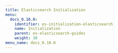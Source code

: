 ```yaml
---
title: Elasticsearch Initialization
menu:
  docs_0.10.0:
    identifier: es-initialization-elasticsearch
    name: Initialization
    parent: es-elasticsearch-guides
    weight: 30
menu_name: docs_0.10.0
---
```

